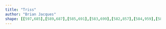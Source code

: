 ```yaml
---
title: "Triss"
author: "Brian Jacques"
shape: [[597,685],[589,687],[585,691],[583,699],[582,857],[584,959],[584,1252],[582,1283],[582,1478],[587,1486],[602,1488],[680,1488],[685,1484],[687,1476],[686,1462],[684,1456],[686,1449],[686,1428],[688,1423],[690,1378],[692,1215],[691,1021],[692,952],[694,946],[694,923],[689,911],[691,861],[691,825],[689,806],[689,759],[691,751],[690,694],[689,690],[684,686],[644,685]]
---
```

